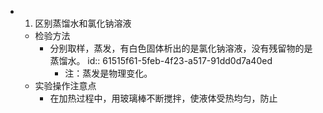 -
  1. 区别蒸馏水和氯化钠溶液
	- 检验方法
		- 分别取样，蒸发，有白色固体析出的是氯化钠溶液，没有残留物的是蒸馏水。
		  id:: 61515f61-5feb-4f23-a517-91dd0d7a40ed
			- 注：蒸发是物理变化。
	- 实验操作注意点
		- 在加热过程中，用玻璃棒不断搅拌，使液体受热均匀，防止